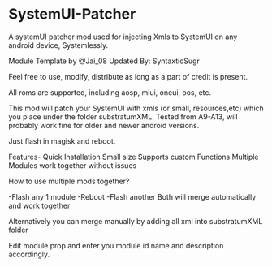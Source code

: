 # SystemUI-Patcher
A systemUI patcher mod used for injecting Xmls to SystemUI on any android device, Systemlessly. 

Module Template by @Jai_08
Updated By: SyntaxticSugr

Feel free to use, modify, distribute as long as a part of credit is present.

All roms are supported, including aosp, miui, oneui, oos, etc.

This mod will patch your SystemUI with xmls (or smali, resources,etc) which you place under the folder substratumXML. 
Tested from A9-A13, will probably work fine for older and newer android versions. 

Just flash in magisk and reboot.

Features-
Quick Installation
Small size
Supports custom Functions
Multiple Modules work together without issues

How to use multiple mods together?

-Flash any 1 module 
-Reboot
-Flash another
Both will merge automatically and work together

Alternatively you can merge manually by adding all xml into substratumXML folder

Edit module prop and enter you module id name and description accordingly.
